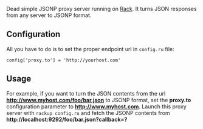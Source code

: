 Dead simple JSONP proxy server running on [Rack](http://rack.rubyforge.org). It turns JSON responses from any server to JSONP format.

Configuration
-------------

All you have to do is to set the proper endpoint url in `config.ru` file:

    config['proxy.to'] = 'http://yourhost.com'

Usage
-----

For example, if you want to turn the JSON contents from the url **http://www.myhost.com/foo/bar.json** to JSONP format, set the **proxy.to** configuration parameter to **http://www.myhost.com**. Launch this proxy server with `rackup config.ru` and fetch the JSONP contents from **http://localhost:9292/foo/bar.json?callback=?**
